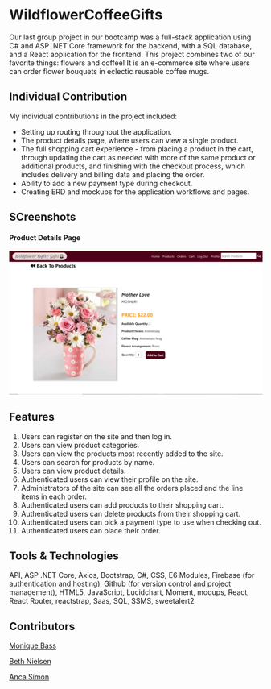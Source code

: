 # WildflowerCoffeeGifts

Our last group project in our bootcamp was a full-stack application using C# and ASP .NET Core framework for the backend, with a SQL database, and a React application for the frontend. This project combines two of our favorite things: flowers and coffee! It is an e-commerce site where users can order flower bouquets in eclectic reusable coffee mugs. 

## Individual Contribution
My individual contributions in the project included:
* Setting up routing throughout the application.
* The product details page, where users can view a single product.
* The full shopping cart experience - from placing a product in the cart, through updating the cart as needed with more of the same product or additional products, and finishing with the checkout process, which includes delivery and billing data and placing the order. 
* Ability to add a new payment type during checkout. 
* Creating ERD and mockups for the application workflows and pages.

## SCreenshots
#### Product Details Page
![Product Details Page](wildflowercoffeegifts/wildflowercoffeegifts.ui/src/images/SingleProduct.PNG)

## Features
1. Users can register on the site and then log in. 
1. Users can view product categories.
1. Users can view the products most recently added to the site. 
1. Users can search for products by name.
1. Users can view product details. 
1. Authenticated users can view their profile on the site.
1. Administrators of the site can see all the orders placed and the line items in each order.
1. Authenticated users can add products to their shopping cart.
1. Authenticated users can delete products from their shopping cart.
1. Authenticated users can pick a payment type to use when checking out. 
1. Authenticated users can place their order. 

## Tools & Technologies
API, ASP .NET Core, Axios, Bootstrap, C#, CSS, E6 Modules, Firebase (for authentication and hosting), Github (for version control and project management), HTML5, JavaScript, Lucidchart, Moment, moqups, React, React Router, reactstrap, Saas, SQL, SSMS, sweetalert2

## Contributors
[Monique Bass](https://github.com/Nikababy01)

[Beth Nielsen](https://github.com/bethh56)

[Anca Simon](https://github.com/ancasimon)

